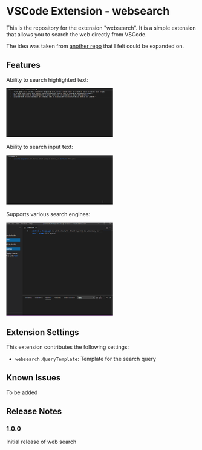 # VSCode Extension - websearch

This is the repository for the extension "websearch". It is a simple extension that allows you to search the web directly from VSCode.

The idea was taken from [another repo](https://github.com/kameshkotwani/google-search) that I felt could be expanded on.

## Features

Ability to search highlighted text:

<p><img src="https://github.com/Wesleyzxc/websearch/blob/master/resources/search-selected.gif" alt="Search highlighted text" width="282px">

Ability to search input text:

<p><img src="https://github.com/Wesleyzxc/websearch/blob/master/resources/search-input.gif" alt="Search input text" width="282px">

Supports various search engines:

<p><img src="https://github.com/Wesleyzxc/websearch/blob/master/resources/update-search-engine.gif" alt="Update Search Engine" width="282px">

## Extension Settings

This extension contributes the following settings:

- `websearch.QueryTemplate`: Template for the search query

## Known Issues

To be added

## Release Notes

### 1.0.0

Initial release of web search
